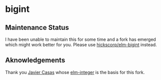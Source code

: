 # bigint

## Maintenance Status
I have been unable to maintain this for some time and a fork has emerged which might work better for you. Please use [hickscorp/elm-bigint](http://package.elm-lang.org/packages/hickscorp/elm-bigint/latest) instead.

## Aknowledgements
Thank you [Javier Casas](https://github.com/javcasas) whose [elm-integer](https://github.com/javcasas/elm-integer) is the basis for this fork.
